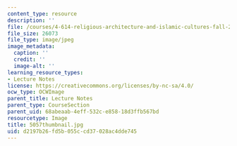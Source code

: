 ```yaml
---
content_type: resource
description: ''
file: /courses/4-614-religious-architecture-and-islamic-cultures-fall-2002/d2197b26fd5b055ccd37028ac4dde745_5057thumbnail.jpg
file_size: 26073
file_type: image/jpeg
image_metadata:
  caption: ''
  credit: ''
  image-alt: ''
learning_resource_types:
- Lecture Notes
license: https://creativecommons.org/licenses/by-nc-sa/4.0/
ocw_type: OCWImage
parent_title: Lecture Notes
parent_type: CourseSection
parent_uid: 68abeaab-4eff-532c-e858-18d3ffb567bd
resourcetype: Image
title: 5057thumbnail.jpg
uid: d2197b26-fd5b-055c-cd37-028ac4dde745
---
```

